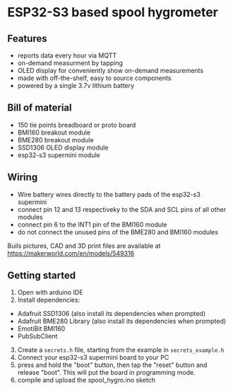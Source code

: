 # ESP32-S3 based spool hygrometer

## Features
- reports data every hour via MQTT
- on-demand measurment by tapping
- OLED display for conveniently show on-demand measurements
- made with off-the-shelf, easy to source components
- powered by a single 3.7v lithium battery

## Bill of material
- 150 tie points breadboard or proto board
- BMI160 breakout module
- BME280 breakout module
- SSD1306 OLED display module
- esp32-s3 supermini module

## Wiring
- Wire battery wires directly to the battery pads of the esp32-s3 supermini
- connect pin 12 and 13 respectiveky to the SDA and SCL pins of all other modules
- connect pin 6 to the INT1 pin of the BMI160 module
- do not connect the unused pins of the BME280 and BMI160 modules

Buils pictures, CAD and 3D print files are available at https://makerworld.com/en/models/549316

## Getting started
1. Open with arduino IDE
2. Install dependencies:
  - Adafruit SSD1306 (also install its dependencies when prompted)
  - Adafruit BME280 Library (also install its dependencies when prompted)
  - EmotiBit BMI160
  - PubSubClient
3. Create a `secrets.h` file, starting from the example in `secrets_example.h`
4. Connect your esp32-s3 supermini board to your PC
5. press and hold the "boot" button, then tap the "reset" button and release "boot". This will put the board in programming mode.
6. compile and upload the spool_hygro.ino sketch
